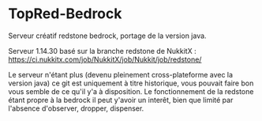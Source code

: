 # TopRed-Bedrock

Serveur créatif redstone bedrock, portage de la version java.

Serveur 1.14.30 basé sur la branche redstone de NukkitX : https://ci.nukkitx.com/job/NukkitX/job/Nukkit/job/redstone/

Le serveur n'étant plus (devenu pleinement cross-plateforme avec la version java) ce git est uniquement à titre historique, vous pouvait faire bon vous semble de ce qu'il y'a à disposition.
Le fonctionnement de la redstone étant propre à la bedrock il peut y'avoir un interêt, bien que limité par l'absence d'observer, dropper, dispenser.
